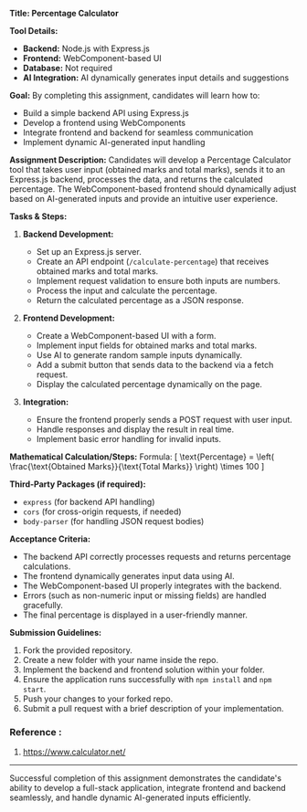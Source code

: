 **Title: Percentage Calculator**

**Tool Details:**
- **Backend:** Node.js with Express.js
- **Frontend:** WebComponent-based UI
- **Database:** Not required
- **AI Integration:** AI dynamically generates input details and suggestions

**Goal:**
By completing this assignment, candidates will learn how to:
- Build a simple backend API using Express.js
- Develop a frontend using WebComponents
- Integrate frontend and backend for seamless communication
- Implement dynamic AI-generated input handling

**Assignment Description:**
Candidates will develop a Percentage Calculator tool that takes user input (obtained marks and total marks), sends it to an Express.js backend, processes the data, and returns the calculated percentage. The WebComponent-based frontend should dynamically adjust based on AI-generated inputs and provide an intuitive user experience.

**Tasks & Steps:**
1. **Backend Development:**
   - Set up an Express.js server.
   - Create an API endpoint (`/calculate-percentage`) that receives obtained marks and total marks.
   - Implement request validation to ensure both inputs are numbers.
   - Process the input and calculate the percentage.
   - Return the calculated percentage as a JSON response.

2. **Frontend Development:**
   - Create a WebComponent-based UI with a form.
   - Implement input fields for obtained marks and total marks.
   - Use AI to generate random sample inputs dynamically.
   - Add a submit button that sends data to the backend via a fetch request.
   - Display the calculated percentage dynamically on the page.

3. **Integration:**
   - Ensure the frontend properly sends a POST request with user input.
   - Handle responses and display the result in real time.
   - Implement basic error handling for invalid inputs.

**Mathematical Calculation/Steps:**
Formula:
   \[ \text{Percentage} = \left( \frac{\text{Obtained Marks}}{\text{Total Marks}} \right) \times 100 \]

**Third-Party Packages (if required):**
- `express` (for backend API handling)
- `cors` (for cross-origin requests, if needed)
- `body-parser` (for handling JSON request bodies)

**Acceptance Criteria:**
- The backend API correctly processes requests and returns percentage calculations.
- The frontend dynamically generates input data using AI.
- The WebComponent-based UI properly integrates with the backend.
- Errors (such as non-numeric input or missing fields) are handled gracefully.
- The final percentage is displayed in a user-friendly manner.

**Submission Guidelines:**
1. Fork the provided repository.
2. Create a new folder with your name inside the repo.
3. Implement the backend and frontend solution within your folder.
4. Ensure the application runs successfully with `npm install` and `npm start`.
5. Push your changes to your forked repo.
6. Submit a pull request with a brief description of your implementation.

### **Reference :**
1.	https://www.calculator.net/

---
Successful completion of this assignment demonstrates the candidate's ability to develop a full-stack application, integrate frontend and backend seamlessly, and handle dynamic AI-generated inputs efficiently.

